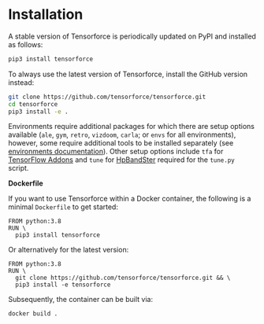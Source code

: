 Installation
============


A stable version of Tensorforce is periodically updated on PyPI and installed as follows:

```bash
pip3 install tensorforce
```

To always use the latest version of Tensorforce, install the GitHub version instead:

```bash
git clone https://github.com/tensorforce/tensorforce.git
cd tensorforce
pip3 install -e .
```

Environments require additional packages for which there are setup options available (`ale`, `gym`, `retro`, `vizdoom`, `carla`; or `envs` for all environments), however, some require additional tools to be installed separately (see [environments documentation](http://tensorforce.readthedocs.io)). Other setup options include `tfa` for [TensorFlow Addons](https://www.tensorflow.org/addons) and `tune` for [HpBandSter](https://github.com/automl/HpBandSter) required for the `tune.py` script.



**Dockerfile**

If you want to use Tensorforce within a Docker container, the following is a minimal `Dockerfile` to get started:

```
FROM python:3.8
RUN \
  pip3 install tensorforce
```

Or alternatively for the latest version:

```
FROM python:3.8
RUN \
  git clone https://github.com/tensorforce/tensorforce.git && \
  pip3 install -e tensorforce
```

Subsequently, the container can be built via:

```bash
docker build .
```
